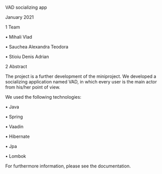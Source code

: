 VAD socializing app

January 2021

1 Team

• Mihali Vlad

• Sauchea Alexandra Teodora

• Stioiu Denis Adrian

2 Abstract

The project is a further development of the miniproject. We developed a socializing application named VAD, in which every user is the main actor from his/her point of view.

We used the following technologies:

• Java

• Spring

• Vaadin

• Hibernate

• Jpa

• Lombok

For furthermore information, please see the documentation.
